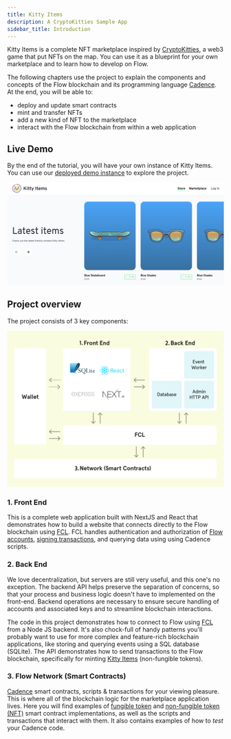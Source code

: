 ```yaml
---
title: Kitty Items
description: A CryptoKitties Sample App
sidebar_title: Introduction
---
```


Kitty Items is a complete NFT marketplace inspired by [CryptoKitties](https://www.cryptokitties.co/), a web3 game that put NFTs on the map. You can use it as a blueprint for your own marketplace and to learn how to develop on Flow.

The following chapters use the project to explain the components and concepts of the Flow blockchain and its programming language [Cadence](/cadence/). At the end, you will be able to:

- deploy and update smart contracts
- mint and transfer NFTs
- add a new kind of NFT to the marketplace
- interact with the Flow blockchain from within a web application

## Live Demo

By the end of the tutorial, you will have your own instance of Kitty Items. You can use our [deployed demo instance](https://kitty-items.onflow.org/) to explore the project.

[![Kitty Items - Landing Page](landing-page.png)](https://kitty-items.onflow.org/)

## Project overview

The project consists of 3 key components:

![Project overview](kitty-items-diagram.png)

### 1. Front End

This is a complete web application built with NextJS and React that demonstrates how to build a website that connects directly to the Flow blockchain using [FCL](/fcl/). FCL handles authentication and authorization of [Flow accounts](/concepts/accounts-and-keys/), [signing transactions](/concepts/transaction-signing/), and querying data using using Cadence scripts.

### 2. Back End

We love decentralization, but servers are still very useful, and this one's no exception. The backend API helps preserve the separation of concerns, so that your process and business logic doesn't have to implemented on the front-end. Backend operations are necessary to ensure secure handling of accounts and associated keys and to streamline blockchain interactions.

The code in this project demonstrates how to connect to Flow using [FCL](/fcl/) from a Node JS backend. It's also chock-full of handy patterns you'll probably want to use for more complex and feature-rich blockchain applications, like storing and querying events using a SQL database (SQLite). The API demonstrates how to send transactions to the Flow blockchain, specifically for minting [Kitty Items](https://github.com/onflow/kitty-items/blob/master/cadence/contracts/KittyItems.cdc) (non-fungible tokens).

### 3. Flow Network (Smart Contracts)

[Cadence](/cadence) smart contracts, scripts & transactions for your viewing pleasure. This is where all of the blockchain logic for the marketplace application lives. Here you will find examples of [fungible token](https://github.com/onflow/flow-ft) and [non-fungible token (NFT)](https://github.com/onflow/flow-nft) smart contract implementations, as well as the scripts and transactions that interact with them. It also contains examples of how to _test_ your Cadence code.
